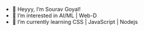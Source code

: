 - 👋 Heyyy, I’m Sourav Goyal!
- 👀 I’m interested in AI/ML | Web-D
- 🌱 I’m currently learning CSS | JavaScript | Nodejs
  
<!---
SoGozo/SoGozo is a ✨ special ✨ repository because its `README.md` (this file) appears on your GitHub profile.
You can click the Preview link to take a look at your changes.
--->
